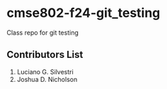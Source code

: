 # cmse802-f24-git_testing
Class repo for git testing


## Contributors List

1. Luciano G. Silvestri
2. Joshua D. Nicholson

